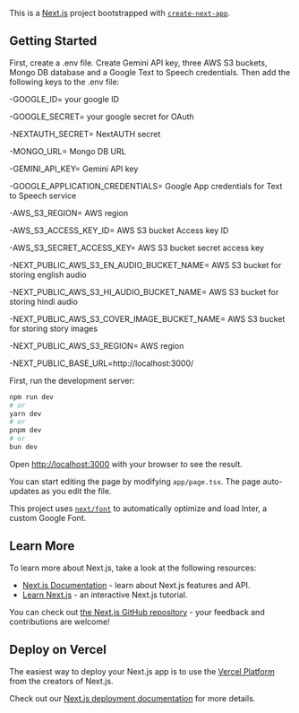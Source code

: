 This is a [Next.js](https://nextjs.org/) project bootstrapped with [`create-next-app`](https://github.com/vercel/next.js/tree/canary/packages/create-next-app).

## Getting Started

First, create a .env file. Create Gemini API key, three AWS S3 buckets, Mongo DB database and a Google Text to Speech credentials. Then add the following keys to the .env file:

-GOOGLE_ID= your google ID

-GOOGLE_SECRET= your google secret for OAuth

-NEXTAUTH_SECRET= NextAUTH secret

-MONGO_URL= Mongo DB URL

-GEMINI_API_KEY= Gemini API key

-GOOGLE_APPLICATION_CREDENTIALS= Google App credentials for Text to Speech service

-AWS_S3_REGION= AWS region

-AWS_S3_ACCESS_KEY_ID= AWS S3 bucket Access key ID

-AWS_S3_SECRET_ACCESS_KEY= AWS S3 bucket secret access key

-NEXT_PUBLIC_AWS_S3_EN_AUDIO_BUCKET_NAME= AWS S3 bucket for storing english audio

-NEXT_PUBLIC_AWS_S3_HI_AUDIO_BUCKET_NAME= AWS S3 bucket for storing hindi audio

-NEXT_PUBLIC_AWS_S3_COVER_IMAGE_BUCKET_NAME= AWS S3 bucket for storing story images

-NEXT_PUBLIC_AWS_S3_REGION= AWS region

-NEXT_PUBLIC_BASE_URL=http://localhost:3000/

First, run the development server:

```bash
npm run dev
# or
yarn dev
# or
pnpm dev
# or
bun dev
```

Open [http://localhost:3000](http://localhost:3000) with your browser to see the result.

You can start editing the page by modifying `app/page.tsx`. The page auto-updates as you edit the file.

This project uses [`next/font`](https://nextjs.org/docs/basic-features/font-optimization) to automatically optimize and load Inter, a custom Google Font.

## Learn More

To learn more about Next.js, take a look at the following resources:

- [Next.js Documentation](https://nextjs.org/docs) - learn about Next.js features and API.
- [Learn Next.js](https://nextjs.org/learn) - an interactive Next.js tutorial.

You can check out [the Next.js GitHub repository](https://github.com/vercel/next.js/) - your feedback and contributions are welcome!

## Deploy on Vercel

The easiest way to deploy your Next.js app is to use the [Vercel Platform](https://vercel.com/new?utm_medium=default-template&filter=next.js&utm_source=create-next-app&utm_campaign=create-next-app-readme) from the creators of Next.js.

Check out our [Next.js deployment documentation](https://nextjs.org/docs/deployment) for more details.
